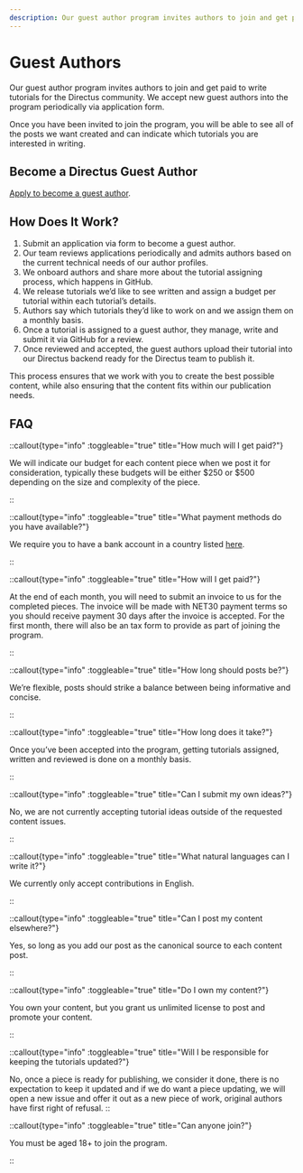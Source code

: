 ```yaml
---
description: Our guest author program invites authors to join and get paid to write tutorials for the Directus community.
---
```


# Guest Authors

Our guest author program invites authors to join and get paid to write tutorials for the Directus community. We accept new guest authors into the program periodically via application form. 

Once you have been invited to join the program, you will be able to see all of the posts we want created and can indicate which tutorials you are interested in writing. 

## Become a Directus Guest Author

[Apply to become a guest author](https://directus.typeform.com/to/nUgCrJ5J).

## How Does It Work?

1. Submit an application via form to become a guest author.
2. Our team reviews applications periodically and admits authors based on the current technical needs of our author profiles.
3. We onboard authors and share more about the tutorial assigning process, which happens in GitHub.
4. We release tutorials we’d like to see written and assign a budget per tutorial within each tutorial’s details.
5. Authors say which tutorials they’d like to work on and we assign them on a monthly basis.
6. Once a tutorial is assigned to a guest author, they manage, write and submit it via GitHub for a review.
7. Once reviewed and accepted, the guest authors upload their tutorial into our Directus backend ready for the Directus team to publish it. 

This process ensures that we work with you to create the best possible content, while also ensuring that the content fits within our publication needs.

## FAQ

::callout{type="info" :toggleable="true" title="How much will I get paid?"}

We will indicate our budget for each content piece when we post it for consideration, typically these budgets will be either $250 or $500 depending on the size and complexity of the piece.

::

::callout{type="info" :toggleable="true" title="What payment methods do you have available?"}

We require you to have a bank account in a country listed [here](https://help.bill.com/direct/s/article/360007172671).

::

::callout{type="info" :toggleable="true" title="How will I get paid?"}

At the end of each month, you will need to submit an invoice to us for the completed pieces. The invoice will be made with NET30 payment terms so you should receive payment 30 days after the invoice is accepted. For the first month, there will also be an tax form to provide as part of joining the program.

::

::callout{type="info" :toggleable="true" title="How long should posts be?"}

We’re flexible, posts should strike a balance between being informative and concise.

::

::callout{type="info" :toggleable="true" title="How long does it take?"}

Once you’ve been accepted into the program, getting tutorials assigned, written and reviewed is done on a monthly basis.

::

::callout{type="info" :toggleable="true" title="Can I submit my own ideas?"}

No, we are not currently accepting tutorial ideas outside of the requested content issues.

::

::callout{type="info" :toggleable="true" title="What natural languages can I write it?"}

We currently only accept contributions in English.

::

::callout{type="info" :toggleable="true" title="Can I post my content elsewhere?"}

Yes, so long as you add our post as the canonical source to each content post.

::

::callout{type="info" :toggleable="true" title="Do I own my content?"}

You own your content, but you grant us unlimited license to post and promote your content.

::

::callout{type="info" :toggleable="true" title="Will I be responsible for keeping the tutorials updated?"}

No, once a piece is ready for publishing, we consider it done, there is no expectation to keep it updated and if we do want a piece updating, we will open a new issue and offer it out as a new piece of work, original authors have first right of refusal.
::

::callout{type="info" :toggleable="true" title="Can anyone join?"}

You must be aged 18+ to join the program.

::